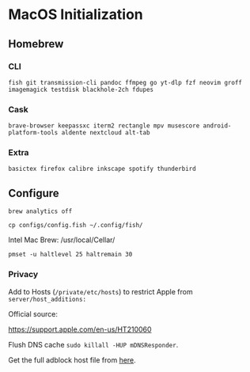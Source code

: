 # MacOS Initialization

## Homebrew

### CLI

```
fish git transmission-cli pandoc ffmpeg go yt-dlp fzf neovim groff imagemagick testdisk blackhole-2ch fdupes
```

### Cask

```
brave-browser keepassxc iterm2 rectangle mpv musescore android-platform-tools aldente nextcloud alt-tab
```

### Extra

```
basictex firefox calibre inkscape spotify thunderbird
```

## Configure

`brew analytics off`

`cp configs/config.fish ~/.config/fish/`

Intel Mac Brew: /usr/local/Cellar/

```
pmset -u haltlevel 25 haltremain 30
```

### Privacy

Add to Hosts (`/private/etc/hosts`) to restrict Apple from `server/host_additions:`

Official source:

https://support.apple.com/en-us/HT210060

Flush DNS cache `sudo killall -HUP mDNSResponder`.

Get the full adblock host file from [here](https://github.com/StevenBlack/hosts).
